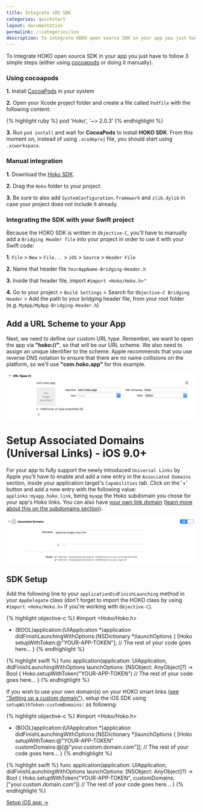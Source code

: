 ```yaml
---
title: Integrate iOS SDK
categories: quickstart
layout: documentation
permalink: /:categories/ios
description: To integrate HOKO open source SDK in your app you just have to follow 3 simple steps (either using cocoapods or doing it manually).
---
```


To integrate HOKO open source SDK in your app you just have to follow 3 simple steps (either using
[cocoapods][cocoapods] or doing it manually).

### Using cocoapods

**1.** Install [CocoaPods][cocoapods] in your system

**2.** Open your Xcode project folder and create a file called `Podfile` with the following content:

{% highlight ruby %}
pod 'Hoko', '~> 2.0.3'
{% endhighlight %}

**3.** Run `pod install` and wait for **CocoaPods** to install **HOKO SDK**. From this moment on, instead of using `.xcodeproj` file, you should start using `.xcworkspace`.

### Manual integration

**1.** Download the [Hoko SDK](https://github.com/hokolinks/hoko-ios/archive/master.zip).

**2.** Drag the `Hoko` folder to your project.

**3.** Be sure to also add `SystemConfiguration.framework` and `zlib.dylib` in case your project does not include it already.

### Integrating the SDK with your Swift project

Because the HOKO SDK is written in `Objective-C`, you'll have to manually add a `Bridging Header file` into your project in order to use it with your Swift code:

**1.** `File` > `New` > `File...` > `iOS` > `Source` > `Header File`

**2.** Name that header file `YourAppName-Bridging-Header.h`

**3.** Inside that header file, import `#import <Hoko/Hoko.h>"`

**4.** Go to your project > `Build Settings` > Search for `Objective-C Bridging Header` > Add the path to your bridging header file, from your root folder (e.g. `MyApp/MyApp-Bridging-Header.h`)

## Add a URL Scheme to your App

Next, we need to define our custom URL type. Remember, we want to open the app via **"hoko://"**, so that will be our URL scheme. We also need to assign an unique identifier to the scheme. Apple recommends that you use reverse DNS notation to ensure that there are no name collisions on the platform, so we’ll use **"com.hoko.app"** for this example.

![URL Scheme](/assets/images/ios_url_schemes.png)

# Setup Associated Domains (Universal Links) - **iOS 9.0+**

For your app to fully support the newly introduced `Universal Links` by Apple you'll have to enable and add a new entry in the `Associated Domains` section, inside your application target's `Capabilities` tab. Click on the '+' button and add a new entry with the following value: `applinks:myapp.hoko.link`, being `myapp` the Hoko subdomain you chose for your app's Hoko links. You can also have <u>your own link domain</u> ([learn more about this on the subdomains section](http://support.hokolinks.com/why-do-i-need-a-subdomain/)).

![URL Scheme](/assets/images/associated-domains.png)

## SDK Setup

Add the following line to your `applicationDidFinishLaunching` method in your `AppDelegate` class (don't forget to import the HOKO class by using `#import <Hoko/Hoko.h>` if you're working with `Objective-C`).

{% highlight objective-c %}
#import <Hoko/Hoko.h>

- (BOOL)application:(UIApplication *)application
  didFinishLaunchingWithOptions:(NSDictionary *)launchOptions {
  [Hoko setupWithToken:@"YOUR-APP-TOKEN"];
  // The rest of your code goes here...
}
{% endhighlight %}

{% highlight swift %}
func application(application: UIApplication,
    didFinishLaunchingWithOptions launchOptions: [NSObject: AnyObject]?) -> Bool {
  Hoko.setupWithToken("YOUR-APP-TOKEN")
  // The rest of your code goes here...
}
{% endhighlight %}

If you wish to use your own domain(s) on your HOKO smart links (<a href="http://support.hokolinks.com/setting-up-a-custom-domain/" target="_blank">see "Setting up a custom domain"</a>), setup the iOS SDK using `setupWithToken:customDomains:` as following:

{% highlight objective-c %}
#import <Hoko/Hoko.h>

- (BOOL)application:(UIApplication *)application
  didFinishLaunchingWithOptions:(NSDictionary *)launchOptions {
  [Hoko setupWithToken:@"YOUR-APP-TOKEN"
         customDomains:@[@"your.custom.domain.com"]];
  // The rest of your code goes here...
}
{% endhighlight %}

{% highlight swift %}
func application(application: UIApplication,
    didFinishLaunchingWithOptions launchOptions: [NSObject: AnyObject]?) -> Bool {
  Hoko.setupWithToken("YOUR-APP-TOKEN",
      customDomains: ["your.custom.domain.com"])
  // The rest of your code goes here...
}
{% endhighlight %}

[cocoapods]: http://cocoapods.org/ "Cocoapods website"


<a href="http://support.hokolinks.com/ios/ios-setup/" class="btn-next">Setup iOS app &#8594;</a>
